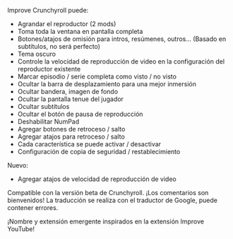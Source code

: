 Improve Crunchyroll puede:
 - Agrandar el reproductor (2 mods)
 - Toma toda la ventana en pantalla completa
 - Botones/atajos de omisión para intros, resúmenes, outros... (Basado en subtítulos, no será perfecto)
 - Tema oscuro
 - Controle la velocidad de reproducción de video en la configuración del reproductor existente
 - Marcar episodio / serie completa como visto / no visto
 - Ocultar la barra de desplazamiento para una mejor inmersión
 - Ocultar bandera, imagen de fondo
 - Ocultar la pantalla tenue del jugador
 - Ocultar subtítulos
 - Ocultar el botón de pausa de reproducción
 - Deshabilitar NumPad
 - Agregar botones de retroceso / salto
 - Agregar atajos para retroceso / salto
 - Cada característica se puede activar / desactivar
 - Configuración de copia de seguridad / restablecimiento

Nuevo:
- Agregar atajos de velocidad de reproducción de video

Compatible con la versión beta de Crunchyroll.
¡Los comentarios son bienvenidos!
La traducción se realiza con el traductor de Google, puede contener errores.

¡Nombre y extensión emergente inspirados en la extensión Improve YouTube!
